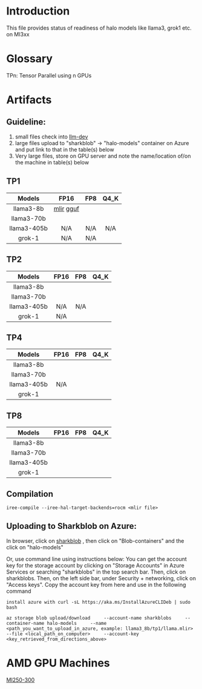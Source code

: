 
# Introduction
This file provides status of readiness of halo models like llama3, grok1 etc. on MI3xx 


# Glossary
TPn: Tensor Parallel using n GPUs

# Artifacts

## Guideline:
1) small files check into [llm-dev](https://github.com/nod-ai/llm-dev)
2) large files upload to "sharkblob" -> "halo-models" container on Azure and put link to that in the table(s) below
3) Very large files, store on GPU server and note the name/location of/on the machine in table(s) below 

## TP1
Models           |     FP16        |   FP8           |     Q4_K 
:--------------: | :-------------: |:----------------:|:----------------:
llama3-8b | [mlir](https://github.com/nod-ai/llm-dev/blob/main/models/llama.8b/llama.8b.fp16.mlir) [gguf](https://sharkpublic.blob.core.windows.net/sharkpublic/llama_gguf/llama.8b.fp16.gguf) | |
llama3-70b | | |
llama3-405b |N/A | N/A|N/A
grok-1 |N/A |N/A |

## TP2
Models           |     FP16        |   FP8           |     Q4_K 
:--------------: | :-------------: |:----------------:|:----------------:
llama3-8b | | |
llama3-70b | | |
llama3-405b |N/A |N/A |
grok-1 |N/A | |


## TP4
Models           |     FP16        |   FP8           |     Q4_K 
:--------------: | :-------------: |:----------------:|:----------------:
llama3-8b | | |
llama3-70b | | |
llama3-405b |N/A | |
grok-1 | | |

## TP8
Models           |     FP16        |   FP8           |     Q4_K 
:--------------: | :-------------: |:----------------:|:----------------:
llama3-8b | | | 
llama3-70b | | |
llama3-405b | | |
grok-1 | | |

## Compilation
```
iree-compile --iree-hal-target-backends=rocm <mlir file>
```

## Uploading to Sharkblob on Azure:
In browser, click on [sharkblob](https://portal.azure.com/#@amdcloud.onmicrosoft.com/resource/subscriptions/8c190d1b-eb91-48d5-bec5-3e7cb7412e6c/resourceGroups/pdue-nod-ai-rg/providers/Microsoft.Storage/storageAccounts/sharkblobs/storagebrowser) , then click on "Blob-containers" and the click on "halo-models"

Or, use command line using instructions below:
You can get the account key for the storage account by clicking on "Storage Accounts" in Azure Services or searching "sharkblobs" in the top search bar. Then, click on sharkblobs. Then, on the left side bar, under Security + networking, click on "Access keys". Copy the account key from here and use in the following command
```
install azure with curl -sL https://aka.ms/InstallAzureCLIDeb | sudo bash
```
```
az storage blob upload/download     --account-name sharkblobs     --container-name halo-models     --name <path_you_want_to_upload_in_azure, example: llama3_8b/tp1/llama.mlir>     --file <local_path_on_computer>     --account-key <key_retrieved_from_directions_above>
```

# AMD GPU Machines
[MI250-300](https://github.com/nod-ai/playbook/blob/main/HOWTO/access-mi250-mi300.md)
